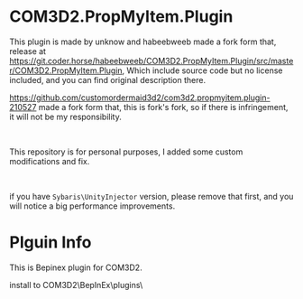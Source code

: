 # COM3D2.PropMyItem.Plugin

This plugin is made by unknow and habeebweeb  made a fork form that, release at https://git.coder.horse/habeebweeb/COM3D2.PropMyItem.Plugin/src/master/COM3D2.PropMyItem.Plugin, Which include source code but no license included, and you can find original description there.

https://github.com/customordermaid3d2/com3d2.propmyitem.plugin-210527 made a fork form that, this is fork's fork, so if there is infringement, it will not be my responsibility.

<br>

This repository is for personal purposes, I added some custom modifications and fix.

<br>


if you have `Sybaris\UnityInjector` version, please remove that first, and you will notice a big performance improvements.

# Plguin Info
This is Bepinex plugin for COM3D2.

install to COM3D2\BepInEx\plugins\
